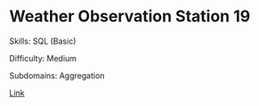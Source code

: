 # Weather Observation Station 19

Skills: SQL (Basic)

Difficulty: Medium

Subdomains: Aggregation

[Link](https://www.hackerrank.com/challenges/weather-observation-station-19)
